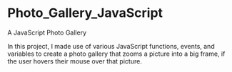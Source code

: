 # Photo_Gallery_JavaScript
A JavaScript Photo Gallery

In this project, I made use of various JavaScript functions, events, and variables to create a photo gallery that zooms a picture into a big frame, if the user hovers their mouse over that picture.
